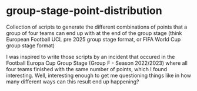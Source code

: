 # group-stage-point-distribution
Collection of scripts to generate the different combinations of points that a group of four teams can end up with at the end of the group stage (think European Football UCL pre 2025 group stage format, or FIFA World Cup group stage format)

I was inspired to write those scripts by an incident that occured in the Football Europa Cup Group Stage (Group F - Season 2022/2023) where all four teams finished with the same number of points, which I found interesting. Well, interesting enough to get me questioning things like in how many different ways can this result end up happening? 
